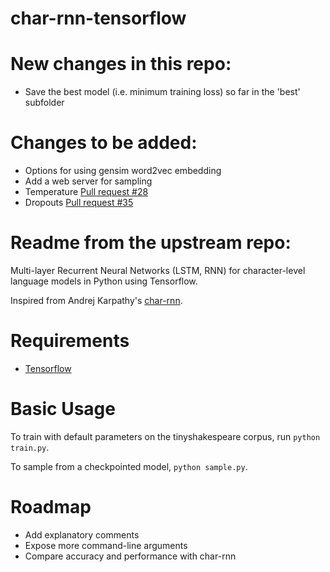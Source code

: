 # char-rnn-tensorflow

# New changes in this repo:

- Save the best model (i.e. minimum training loss) so far in the 'best' subfolder

# Changes to be added:

- Options for using gensim word2vec embedding
- Add a web server for sampling
- Temperature [Pull request #28](https://github.com/sherjilozair/char-rnn-tensorflow/pull/28)
- Dropouts [Pull request #35](https://github.com/sherjilozair/char-rnn-tensorflow/pull/35)

# Readme from the upstream repo:

Multi-layer Recurrent Neural Networks (LSTM, RNN) for character-level language models in Python using Tensorflow.

Inspired from Andrej Karpathy's [char-rnn](https://github.com/karpathy/char-rnn).

# Requirements
- [Tensorflow](http://www.tensorflow.org)

# Basic Usage
To train with default parameters on the tinyshakespeare corpus, run `python train.py`.

To sample from a checkpointed model, `python sample.py`.
# Roadmap
- Add explanatory comments
- Expose more command-line arguments
- Compare accuracy and performance with char-rnn
